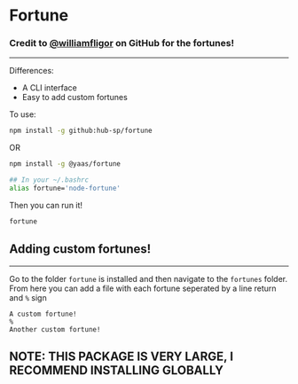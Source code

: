 # Fortune

### Credit to [@williamfligor](https://github.com/williamfligor) on GitHub for the fortunes!

---

Differences:

- A CLI interface
- Easy to add custom fortunes

To use:

```sh
npm install -g github:hub-sp/fortune
```

OR

```sh
npm install -g @yaas/fortune
```

```sh
## In your ~/.bashrc
alias fortune='node-fortune'
```

Then you can run it!

```sh
fortune
```

## Adding custom fortunes!

---

Go to the folder `fortune` is installed and then navigate to the `fortunes` folder. From here you can add a file with each fortune seperated by a line return and `%` sign

```
A custom fortune!
%
Another custom fortune!
```

## NOTE: THIS PACKAGE IS VERY LARGE, I RECOMMEND INSTALLING GLOBALLY
